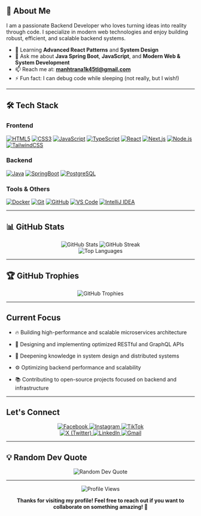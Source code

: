 ## 🚀 About Me

I am a passionate Backend Developer who loves turning ideas into reality through code. I specialize in modern web technologies and enjoy building robust, efficient, and scalable backend systems.

- 🌱 Learning **Advanced React Patterns** and **System Design**
- 💬 Ask me about **Java Spring Boot**, **JavaScript**, and **Modern Web & System Development**
- 📫 Reach me at: **manhtrana1k45tl@gmail.com**
- ⚡ Fun fact: I can debug code while sleeping (not really, but I wish!)

---

## 🛠️ Tech Stack

### Frontend
[![HTML5](https://img.shields.io/badge/html5-%23E34F26.svg?style=for-the-badge&logo=html5&logoColor=white)](https://developer.mozilla.org/en-US/docs/Web/Guide/HTML/HTML5)
[![CSS3](https://img.shields.io/badge/css3-%231572B6.svg?style=for-the-badge&logo=css3&logoColor=white)](https://developer.mozilla.org/en-US/docs/Web/CSS)
[![JavaScript](https://img.shields.io/badge/javascript-%23323330.svg?style=for-the-badge&logo=javascript&logoColor=%23F7DF1E)](https://developer.mozilla.org/en-US/docs/Web/JavaScript)
[![TypeScript](https://img.shields.io/badge/typescript-%23007ACC.svg?style=for-the-badge&logo=typescript&logoColor=white)](https://www.typescriptlang.org/)
[![React](https://img.shields.io/badge/react-%2320232a.svg?style=for-the-badge&logo=react&logoColor=%2361DAFB)](https://react.dev/)
[![Next.js](https://img.shields.io/badge/next%20js-000000?style=for-the-badge&logo=nextdotjs&logoColor=white)](https://nextjs.org/)
[![Node.js](https://img.shields.io/badge/node.js-%23339933.svg?style=for-the-badge&logo=node.js&logoColor=white)](https://nodejs.org/)
[![TailwindCSS](https://img.shields.io/badge/tailwindcss-%2338B2AC.svg?style=for-the-badge&logo=tailwind-css&logoColor=white)](https://tailwindcss.com/)

### Backend
[![Java](https://img.shields.io/badge/Java-%23ED8B00.svg?style=for-the-badge&logo=java&logoColor=white)](https://www.java.com/)
[![SpringBoot](https://img.shields.io/badge/spring%20boot-%236DB33F.svg?style=for-the-badge&logo=springboot&logoColor=white)](https://spring.io/projects/spring-boot)
[![PostgreSQL](https://img.shields.io/badge/postgresql-%23316192.svg?style=for-the-badge&logo=postgresql&logoColor=white)](https://www.postgresql.org/)

### Tools & Others
[![Docker](https://img.shields.io/badge/docker-%230db7ed.svg?style=for-the-badge&logo=docker&logoColor=white)](https://www.docker.com/)
[![Git](https://img.shields.io/badge/git-%23F05032.svg?style=for-the-badge&logo=git&logoColor=white)](https://git-scm.com/)
[![GitHub](https://img.shields.io/badge/github-%23121011.svg?style=for-the-badge&logo=github&logoColor=white)](https://github.com/)
[![VS Code](https://img.shields.io/badge/VS%20Code-007ACC?style=for-the-badge&logo=visual-studio-code&logoColor=white)](https://code.visualstudio.com/)
[![IntelliJ IDEA](https://img.shields.io/badge/IntelliJ%20IDEA-%23000000.svg?style=for-the-badge&logo=intellijidea&logoColor=white)](https://www.jetbrains.com/idea/)

---

## 📊 GitHub Stats
<div align = "center">
    <img src = "https://github-readme-stats.vercel.app/api?username=tranvanmanh9325&theme=omni&hide_border=false&include_all_commits=true&count_private=false" alt = "GitHub Stats" />
    <img src = "https://github-readme-streak-stats.herokuapp.com/?user=tranvanmanh9325&theme=omni&hide_border=false" alt = "GitHub Streak" />
</div>

<div align = "center">
    <img src = "https://github-readme-stats.vercel.app/api/top-langs/?username=tranvanmanh9325&theme=omni&hide_border=false&include_all_commits=true&count_private=false&layout=compact" alt = "Top Languages" />
</div>

---

## 🏆 GitHub Trophies

<div align = "center">
    <img src = "https://github-trophies.vercel.app/?username=tranvanmanh9325&theme=onedark&no-frame=false&no-bg=false&margin-w=4" alt = "GitHub Trophies" />
</div>

---

## Current Focus

- 🔥 Building high-performance and scalable microservices architecture

- 🎯 Designing and implementing optimized RESTful and GraphQL APIs

- 🧠 Deepening knowledge in system design and distributed systems

- ⚙️ Optimizing backend performance and scalability

- 📚 Contributing to open-source projects focused on backend and infrastructure

---

## Let's Connect

<div align="center">
    <a href="https://www.facebook.com/manh090305/" target="_blank">
        <img src="https://img.shields.io/badge/Facebook-%231877F2.svg?style=for-the-badge&logo=Facebook&logoColor=white" alt="Facebook"/>
    </a>
    <a href="https://www.instagram.com/manh090305/" target="_blank">
        <img src="https://img.shields.io/badge/Instagram-%23E4405F.svg?style=for-the-badge&logo=instagram&logoColor=white" alt="Instagram"/>
    </a>
    <a href="https://www.tiktok.com/@tranvanmanh935" target="_blank">
        <img src="https://img.shields.io/badge/TikTok-000000?style=for-the-badge&logo=tiktok&logoColor=white" alt="TikTok"/>
    </a>
</div>

<div align = "center">
    <a href="https://x.com/tranvanmanh9325" target="_blank">
        <img src="https://img.shields.io/badge/X%20(Twitter)-000000?style=for-the-badge&logo=x&logoColor=white" alt="X (Twitter)"/>
    </a>
    <a href="https://www.linkedin.com/in/mannh090305/" target="_blank">
        <img src="https://img.shields.io/badge/LinkedIn-%230A66C2.svg?style=for-the-badge&logo=linkedin&logoColor=white" alt="LinkedIn"/>
    </a>
    <a href="https://mail.google.com/mail/?view=cm&fs=1&to=manhtrana1k45tl@gmail.com" target="_blank">
        <img src="https://img.shields.io/badge/Gmail-D14836?style=for-the-badge&logo=gmail&logoColor=white" alt="Gmail"/>
    </a>
</div>

---

## 💡 Random Dev Quote

<div align="center">
  <img src="https://quotes-github-readme.vercel.app/api?type=horizontal&theme=omni" alt="Random Dev Quote"/>
</div>

---

<div align="center">
  <img src="https://komarev.com/ghpvc/?username=tranvanmanh9325&style=flat-square&color=blue" alt="Profile Views"/>
  
  **Thanks for visiting my profile! Feel free to reach out if you want to collaborate on something amazing! 🚀**
</div>
